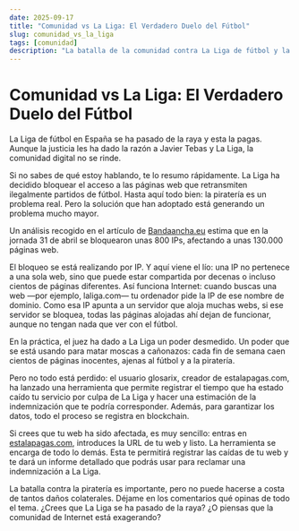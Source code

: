 ```yaml
---
date: 2025-09-17
title: "Comunidad vs La Liga: El Verdadero Duelo del Fútbol"
slug: comunidad_vs_la_liga
tags: [comunidad]
description: "La batalla de la comunidad contra La Liga de fútbol y la libertad de la red en España."
---
```


# Comunidad vs La Liga: El Verdadero Duelo del Fútbol
La Liga de fútbol en España se ha pasado de la raya y esta la pagas. Aunque la justicia les ha dado la razón a Javier Tebas y La Liga, la comunidad digital no se rinde.

Si no sabes de qué estoy hablando, te lo resumo rápidamente. La Liga ha decidido bloquear el acceso a las páginas web que retransmiten ilegalmente partidos de fútbol. Hasta aquí todo bien: la piratería es un problema real. Pero la solución que han adoptado está generando un problema mucho mayor.

<!-- truncate -->

Un análisis recogido en el artículo de [Bandaancha.eu](https://bandaancha.eu/articulos/asi-puedes-certificar-legalmente-tu-web-11497) estima que en la jornada 31 de abril se bloquearon unas 800 IPs, afectando a unas 130.000 páginas web.

El bloqueo se está realizando por IP. Y aquí viene el lío: una IP no pertenece a una sola web, sino que puede estar compartida por decenas o incluso cientos de páginas diferentes. Así funciona Internet: cuando buscas una web —por ejemplo, laliga.com— tu ordenador pide la IP de ese nombre de dominio. Como esa IP apunta a un servidor que aloja muchas webs, si ese servidor se bloquea, todas las páginas alojadas ahí dejan de funcionar, aunque no tengan nada que ver con el fútbol.

En la práctica, el juez ha dado a La Liga un poder desmedido. Un poder que se está usando para matar moscas a cañonazos: cada fin de semana caen cientos de páginas inocentes, ajenas al fútbol y a la piratería.

Pero no todo está perdido: el usuario glosarix, creador de estalapagas.com, ha lanzado una herramienta que permite registrar el tiempo que ha estado caído tu servicio por culpa de La Liga y hacer una estimación de la indemnización que te podría corresponder. Además, para garantizar los datos, todo el proceso se registra en blockchain.

Si crees que tu web ha sido afectada, es muy sencillo: entras en [estalapagas.com](https://estalapagas.com), introduces la URL de tu web y listo. La herramienta se encarga de todo lo demás. Esta te permitirá registrar las caídas de tu web y te dará un informe detallado que podrás usar para reclamar una indemnización a La Liga.

La batalla contra la piratería es importante, pero no puede hacerse a costa de tantos daños colaterales. Déjame en los comentarios qué opinas de todo el tema. ¿Crees que La Liga se ha pasado de la raya? ¿O piensas que la comunidad de Internet está exagerando?

